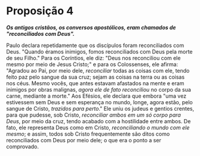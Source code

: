 # Proposição 4

***Os antigos cristãos, os conversos apostólicos, eram chamados de "reconciliados com Deus".***

Paulo declara repetidamente que os discípulos foram reconciliados com Deus. "Quando éramos inimigos, fomos reconciliados com Deus pela morte de seu Filho." Para os Coríntios, ele diz: "Deus nos reconciliou com ele mesmo por meio de Jesus Cristo;" e para os Colossenses, ele afirma: "Agradou ao Pai, por meio dele, *reconciliar* todas as coisas com ele, tendo feito paz pelo sangue da sua cruz; sejam as coisas na terra ou as coisas nos céus. Mesmo vocês, que antes estavam afastados na mente e eram inimigos por obras malignas, *agora ele de fato reconciliou* no corpo da sua carne, mediante a morte." Aos Efésios, ele declara que embora "uma vez estivessem sem Deus e sem esperança no mundo, longe, agora estão, pelo sangue de Cristo, *trazidos para perto*." Ele uniu os judeus e gentios crentes, para que pudesse, sob Cristo, *reconciliar ambos em um só corpo para Deus*, por meio da cruz, tendo acabado com a hostilidade entre ambos. De fato, ele representa Deus como em Cristo, *reconciliando o mundo com ele mesmo*; e assim, todos sob Cristo frequentemente são ditos como reconciliados com Deus por meio dele; o que era o ponto a ser comprovado.